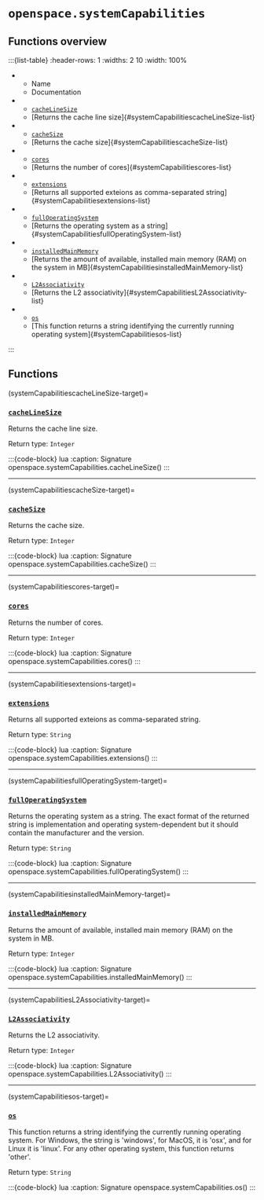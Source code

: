 # `openspace.systemCapabilities`
## Functions overview

:::{list-table}
:header-rows: 1
:widths: 2 10
:width: 100%
*   - Name
    - Documentation


*   - [`cacheLineSize`](#systemCapabilitiescacheLineSize-target)
    - [Returns the cache line size]{#systemCapabilitiescacheLineSize-list}


*   - [`cacheSize`](#systemCapabilitiescacheSize-target)
    - [Returns the cache size]{#systemCapabilitiescacheSize-list}


*   - [`cores`](#systemCapabilitiescores-target)
    - [Returns the number of cores]{#systemCapabilitiescores-list}


*   - [`extensions`](#systemCapabilitiesextensions-target)
    - [Returns all supported exteions as comma-separated string]{#systemCapabilitiesextensions-list}


*   - [`fullOperatingSystem`](#systemCapabilitiesfullOperatingSystem-target)
    - [Returns the operating system as a string]{#systemCapabilitiesfullOperatingSystem-list}


*   - [`installedMainMemory`](#systemCapabilitiesinstalledMainMemory-target)
    - [Returns the amount of available, installed main memory (RAM) on the system in MB]{#systemCapabilitiesinstalledMainMemory-list}


*   - [`L2Associativity`](#systemCapabilitiesL2Associativity-target)
    - [Returns the L2 associativity]{#systemCapabilitiesL2Associativity-list}


*   - [`os`](#systemCapabilitiesos-target)
    - [This function returns a string identifying the currently running operating system]{#systemCapabilitiesos-list}

:::

## Functions

(systemCapabilitiescacheLineSize-target)=
### [`cacheLineSize`](#systemCapabilitiescacheLineSize-list)
Returns the cache line size.


Return type: `Integer` 

:::{code-block} lua
:caption: Signature
openspace.systemCapabilities.cacheLineSize()
:::
___

(systemCapabilitiescacheSize-target)=
### [`cacheSize`](#systemCapabilitiescacheSize-list)
Returns the cache size.


Return type: `Integer` 

:::{code-block} lua
:caption: Signature
openspace.systemCapabilities.cacheSize()
:::
___

(systemCapabilitiescores-target)=
### [`cores`](#systemCapabilitiescores-list)
Returns the number of cores.


Return type: `Integer` 

:::{code-block} lua
:caption: Signature
openspace.systemCapabilities.cores()
:::
___

(systemCapabilitiesextensions-target)=
### [`extensions`](#systemCapabilitiesextensions-list)
Returns all supported exteions as comma-separated string.


Return type: `String` 

:::{code-block} lua
:caption: Signature
openspace.systemCapabilities.extensions()
:::
___

(systemCapabilitiesfullOperatingSystem-target)=
### [`fullOperatingSystem`](#systemCapabilitiesfullOperatingSystem-list)
Returns the operating system as a string. The exact format of the returned string is implementation and operating system-dependent but it should contain the manufacturer and the version.


Return type: `String` 

:::{code-block} lua
:caption: Signature
openspace.systemCapabilities.fullOperatingSystem()
:::
___

(systemCapabilitiesinstalledMainMemory-target)=
### [`installedMainMemory`](#systemCapabilitiesinstalledMainMemory-list)
Returns the amount of available, installed main memory (RAM) on the system in MB.


Return type: `Integer` 

:::{code-block} lua
:caption: Signature
openspace.systemCapabilities.installedMainMemory()
:::
___

(systemCapabilitiesL2Associativity-target)=
### [`L2Associativity`](#systemCapabilitiesL2Associativity-list)
Returns the L2 associativity.


Return type: `Integer` 

:::{code-block} lua
:caption: Signature
openspace.systemCapabilities.L2Associativity()
:::
___

(systemCapabilitiesos-target)=
### [`os`](#systemCapabilitiesos-list)
This function returns a string identifying the currently running operating system. For Windows, the string is 'windows', for MacOS, it is 'osx', and for Linux it is 'linux'. For any other operating system, this function returns 'other'.


Return type: `String` 

:::{code-block} lua
:caption: Signature
openspace.systemCapabilities.os()
:::


